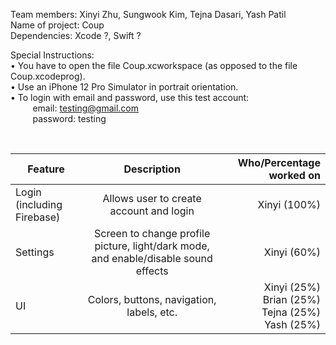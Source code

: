 Team members: Xinyi Zhu, Sungwook Kim, Tejna Dasari, Yash Patil
<br>
Name of project: Coup
<br>
Dependencies: Xcode ?, Swift ?

Special Instructions:
<br>
• You have to open the file Coup.xcworkspace (as opposed to the file Coup.xcodeprog).
<br>
• Use an iPhone 12 Pro Simulator in portrait orientation.
<br>
• To login with email and password, use this test account:
<br>
&nbsp;&nbsp;&nbsp;&nbsp;&nbsp;&nbsp;&nbsp;&nbsp;  email: testing@gmail.com
<br>
&nbsp;&nbsp;&nbsp;&nbsp;&nbsp;&nbsp;&nbsp;&nbsp;  password: testing

<br>

| Feature        | Description           | Who/Percentage worked on  |
| ------------- |:-------------:| -----:|
| Login (including Firebase)      | Allows user to create account and login | Xinyi (100%) |
| Settings      | Screen to change profile picture, light/dark mode, and enable/disable sound effects     |   Xinyi (60%) |
| UI | Colors, buttons, navigation, labels, etc.      |    Xinyi (25%)  <br>   Brian (25%)  <br>   Tejna (25%)  <br>   Yash (25%)      |
